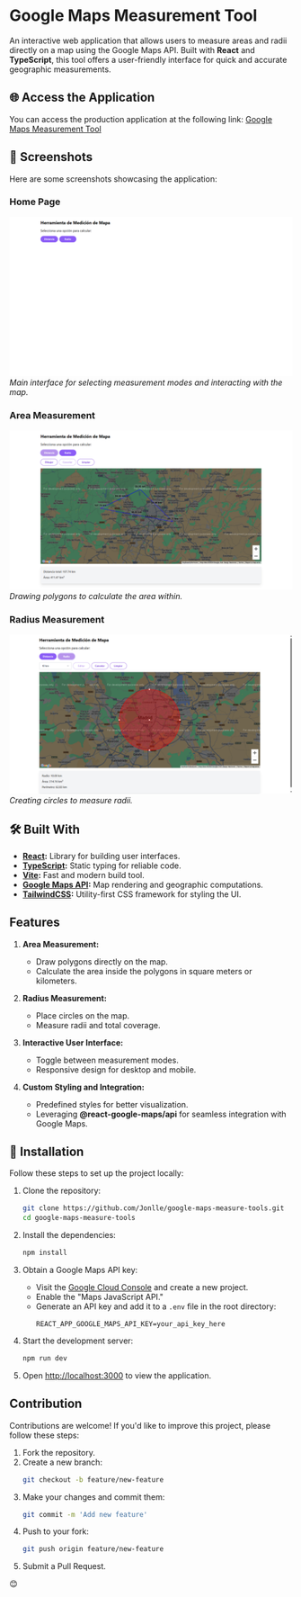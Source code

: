 # Google Maps Measurement Tool

An interactive web application that allows users to measure areas and radii directly on a map using the Google Maps API. Built with **React** and **TypeScript**, this tool offers a user-friendly interface for quick and accurate geographic measurements.

## 🌐 Access the Application

You can access the production application at the following link: [Google Maps Measurement Tool](https://measuremap.vercel.app)

## 📸 Screenshots

Here are some screenshots showcasing the application:

### Home Page

![Home Page](screenshots/home_page.png)
_Main interface for selecting measurement modes and interacting with the map._

### Area Measurement

![Area Measurement](screenshots/area_measurement.png)  
_Drawing polygons to calculate the area within._

### Radius Measurement

![Radius Measurement](screenshots/radius_measurement.png)  
_Creating circles to measure radii._

## 🛠️ Built With

- **[React](https://reactjs.org/):** Library for building user interfaces.
- **[TypeScript](https://www.typescriptlang.org/):** Static typing for reliable code.
- **[Vite](https://vitejs.dev/):** Fast and modern build tool.
- **[Google Maps API](https://developers.google.com/maps):** Map rendering and geographic computations.
- **[TailwindCSS](https://tailwindcss.com/):** Utility-first CSS framework for styling the UI.

## Features

1. **Area Measurement:**

   - Draw polygons directly on the map.
   - Calculate the area inside the polygons in square meters or kilometers.

2. **Radius Measurement:**

   - Place circles on the map.
   - Measure radii and total coverage.

3. **Interactive User Interface:**

   - Toggle between measurement modes.
   - Responsive design for desktop and mobile.

4. **Custom Styling and Integration:**
   - Predefined styles for better visualization.
   - Leveraging **@react-google-maps/api** for seamless integration with Google Maps.

## 🚀 Installation

Follow these steps to set up the project locally:

1. Clone the repository:

   ```bash
   git clone https://github.com/Jonlle/google-maps-measure-tools.git
   cd google-maps-measure-tools
   ```

2. Install the dependencies:

   ```bash
   npm install
   ```

3. Obtain a Google Maps API key:

   - Visit the [Google Cloud Console](https://console.cloud.google.com/) and create a new project.
   - Enable the "Maps JavaScript API."
   - Generate an API key and add it to a `.env` file in the root directory:
     ```
     REACT_APP_GOOGLE_MAPS_API_KEY=your_api_key_here
     ```

4. Start the development server:

   ```bash
   npm run dev
   ```

5. Open [http://localhost:3000](http://localhost:3000) to view the application.

## Contribution

Contributions are welcome! If you'd like to improve this project, please follow these steps:

1. Fork the repository.
2. Create a new branch:
   ```bash
   git checkout -b feature/new-feature
   ```
3. Make your changes and commit them:
   ```bash
   git commit -m 'Add new feature'
   ```
4. Push to your fork:
   ```bash
   git push origin feature/new-feature
   ```
5. Submit a Pull Request.

😊
